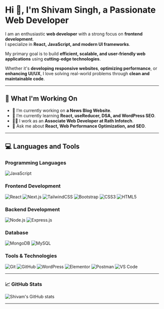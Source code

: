 # Hi 👋, I'm Shivam Singh, a Passionate Web Developer  

I am an enthusiastic **web developer** with a strong focus on **frontend development**.  
I specialize in **React, JavaScript, and modern UI frameworks**.

My primary goal is to build **efficient, scalable, and user-friendly web applications** using **cutting-edge technologies**.

Whether it's **developing responsive websites**, **optimizing performance**, or **enhancing UI/UX**, I love solving real-world problems through **clean and maintainable code**.

---

## **🚀 What I'm Working On**
- 🔭 I’m currently working on **a News Blog Website**.
- 🌱 I’m currently learning **React, useReducer, DSA, and WordPress SEO**.
- 👨‍💻 I work as an **Associate Web Developer at Rath Infotech**.
- 💬 Ask me about **React, Web Performance Optimization, and SEO**.

---

## **💻 Languages and Tools**

### **Programming Languages**
![JavaScript](https://img.shields.io/badge/JavaScript-F7DF1E?style=flat-square&logo=javascript&logoColor=black)

### **Frontend Development**
![React](https://img.shields.io/badge/React-61DAFB?style=flat-square&logo=react&logoColor=black)
![Next.js](https://img.shields.io/badge/Next.js-000000?style=flat-square&logo=next.js&logoColor=white)
![TailwindCSS](https://img.shields.io/badge/TailwindCSS-38B2AC?style=flat-square&logo=tailwind-css&logoColor=white)
![Bootstrap](https://img.shields.io/badge/Bootstrap-563D7C?style=flat-square&logo=bootstrap&logoColor=white)
![CSS3](https://img.shields.io/badge/CSS3-1572B6?style=flat-square&logo=css3&logoColor=white)
![HTML5](https://img.shields.io/badge/HTML5-E34F26?style=flat-square&logo=html5&logoColor=white)

### **Backend Development**
![Node.js](https://img.shields.io/badge/Node.js-43853D?style=flat-square&logo=node.js&logoColor=white)
![Express.js](https://img.shields.io/badge/Express.js-000000?style=flat-square&logo=express&logoColor=white)

### **Database**
![MongoDB](https://img.shields.io/badge/MongoDB-4EA94B?style=flat-square&logo=mongodb&logoColor=white)
![MySQL](https://img.shields.io/badge/MySQL-4479A1?style=flat-square&logo=mysql&logoColor=white)

### **Tools & Technologies**
![Git](https://img.shields.io/badge/Git-F05032?style=flat-square&logo=git&logoColor=white)
![GitHub](https://img.shields.io/badge/GitHub-181717?style=flat-square&logo=github&logoColor=white)
![WordPress](https://img.shields.io/badge/WordPress-21759B?style=flat-square&logo=wordpress&logoColor=white)
![Elementor](https://img.shields.io/badge/Elementor-92003B?style=flat-square&logo=elementor&logoColor=white)
![Postman](https://img.shields.io/badge/Postman-FF6C37?style=flat-square&logo=postman&logoColor=white)
![VS Code](https://img.shields.io/badge/VS%20Code-007ACC?style=flat-square&logo=visual-studio-code&logoColor=white)

---

### **📈 GitHub Stats**
![Shivam's GitHub stats](https://github-readme-stats.vercel.app/api?username=shivam-singh&show_icons=true&theme=radical)

---
